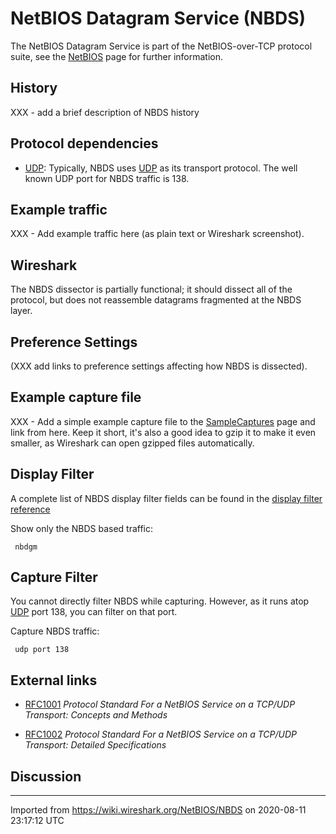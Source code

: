 # NetBIOS Datagram Service (NBDS)

The NetBIOS Datagram Service is part of the NetBIOS-over-TCP protocol suite, see the [NetBIOS](/NetBIOS) page for further information.

## History

XXX - add a brief description of NBDS history

## Protocol dependencies

  - [UDP](/UDP): Typically, NBDS uses [UDP](/UDP) as its transport protocol. The well known UDP port for NBDS traffic is 138.

## Example traffic

XXX - Add example traffic here (as plain text or Wireshark screenshot).

## Wireshark

The NBDS dissector is partially functional; it should dissect all of the protocol, but does not reassemble datagrams fragmented at the NBDS layer.

## Preference Settings

(XXX add links to preference settings affecting how NBDS is dissected).

## Example capture file

XXX - Add a simple example capture file to the [SampleCaptures](/SampleCaptures) page and link from here. Keep it short, it's also a good idea to gzip it to make it even smaller, as Wireshark can open gzipped files automatically.

## Display Filter

A complete list of NBDS display filter fields can be found in the [display filter reference](http://www.wireshark.org/docs/dfref/n/nbdgm.html)

Show only the NBDS based traffic:

``` 
 nbdgm 
```

## Capture Filter

You cannot directly filter NBDS while capturing. However, as it runs atop [UDP](/UDP) port 138, you can filter on that port.

Capture NBDS traffic:

``` 
 udp port 138 
```

## External links

  - [RFC1001](http://www.ietf.org/rfc/rfc1001.txt) *Protocol Standard For a NetBIOS Service on a TCP/UDP Transport: Concepts and Methods*

  - [RFC1002](http://www.ietf.org/rfc/rfc1002.txt) *Protocol Standard For a NetBIOS Service on a TCP/UDP Transport: Detailed Specifications*

## Discussion

---

Imported from https://wiki.wireshark.org/NetBIOS/NBDS on 2020-08-11 23:17:12 UTC
